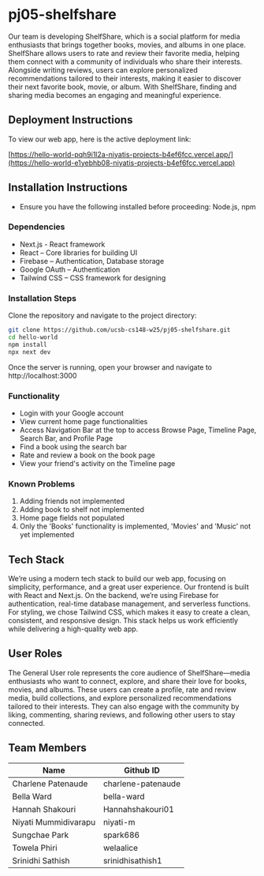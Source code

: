 # pj05-shelfshare

Our team is developing ShelfShare, which is a social platform for media enthusiasts that brings together books, movies, and albums in one place. ShelfShare allows users to rate and review their favorite media, helping them connect with a community of individuals who share their interests. Alongside writing reviews, users can explore personalized recommendations tailored to their interests, making it easier to discover their next favorite book, movie, or album. With ShelfShare, finding and sharing media becomes an engaging and meaningful experience.

## Deployment Instructions
To view our web app, here is the active deployment link: 

[[https://hello-world-pqh9i1l2a-niyatis-projects-b4ef6fcc.vercel.app/](https://hello-world-e1yebhb08-niyatis-projects-b4ef6fcc.vercel.app) ](https://hello-world-qnwr7ooz7-niyatis-projects-b4ef6fcc.vercel.app)

## Installation Instructions
* Ensure you have the following installed before proceeding: Node.js, npm

### Dependencies
* Next.js - React framework
* React – Core libraries for building UI
* Firebase – Authentication, Database storage
* Google OAuth – Authentication
* Tailwind CSS – CSS framework for designing

### Installation Steps

Clone the repository and navigate to the project directory:  

```sh
git clone https://github.com/ucsb-cs148-w25/pj05-shelfshare.git
cd hello-world
npm install
npx next dev
```
Once the server is running, open your browser and navigate to http://localhost:3000

### Functionality
* Login with your Google account
* View current home page functionalities
* Access Navigation Bar at the top to access Browse Page, Timeline Page, Search Bar, and Profile Page
* Find a book using the search bar
* Rate and review a book on the book page
* View your friend's activity on the Timeline page

### Known Problems
1. Adding friends not implemented
2. Adding book to shelf not implemented
3. Home page fields not populated
4. Only the 'Books' functionality is implemented, 'Movies' and 'Music' not yet implemented

  

## Tech Stack
We’re using a modern tech stack to build our web app, focusing on simplicity, performance, and a great user experience. Our frontend is built with React and Next.js. On the backend, we’re using Firebase for authentication, real-time database management, and serverless functions. For styling, we chose Tailwind CSS, which makes it easy to create a clean, consistent, and responsive design. This stack helps us work efficiently while delivering a high-quality web app.

## User Roles
The General User role represents the core audience of ShelfShare—media enthusiasts who want to connect, explore, and share their love for books, movies, and albums. These users can create a profile, rate and review media, build collections, and explore personalized recommendations tailored to their interests. They can also engage with the community by liking, commenting, sharing reviews, and following other users to stay connected.


## Team Members
| Name        | Github ID   |
| ----------- | ----------- |
| Charlene Patenaude  | charlene-patenaude  |
| Bella Ward | bella-ward  |
| Hannah Shakouri | Hannahshakouri01  |
| Niyati Mummidivarapu  | niyati-m  |
| Sungchae Park| spark686 |
| Towela Phiri | welaalice |
| Srinidhi Sathish | srinidhisathish1 |
